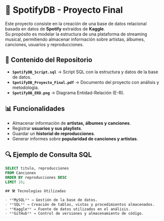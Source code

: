 # 🎵 SpotifyDB - Proyecto Final

Este proyecto consiste en la creación de una base de datos relacional basada en datos de **Spotify** extraídos de **Kaggle**.  
Su propósito es modelar la estructura de una plataforma de streaming musical, permitiendo almacenar información sobre artistas, álbumes, canciones, usuarios y reproducciones.

## 📂 Contenido del Repositorio

- **`SpotifyDB_Script.sql`** → Script SQL con la estructura y datos de la base de datos.
- **`SpotifyDB_Proyecto_Final.pdf`** → Documento del proyecto con análisis y metodología.
- **`SpotifyDB_ERD.png`** → Diagrama Entidad-Relación (E-R).

## 📊 Funcionalidades

- Almacenar información de **artistas, álbumes y canciones**.
- Registrar **usuarios y sus playlists**.
- Guardar un **historial de reproducciones**.
- Generar informes sobre **popularidad de canciones y artistas**.

## 🔍 Ejemplo de Consulta SQL

```sql
SELECT titulo, reproducciones 
FROM Canciones 
ORDER BY reproducciones DESC 
LIMIT 10;

## 🛠️ Tecnologías Utilizadas

- **MySQL** → Gestión de la base de datos.
- **SQL** → Creación de tablas, vistas y procedimientos almacenados.
- **Kaggle** → Fuente de datos utilizados en el análisis.
- **GitHub** → Control de versiones y almacenamiento de código.

